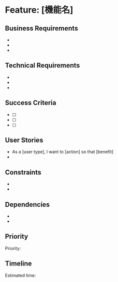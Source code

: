 # Feature: [機能名]

## Business Requirements
<!-- ビジネス要件：なぜこの機能が必要か -->
- 
- 
- 

## Technical Requirements
<!-- 技術要件：実装に必要な技術的条件 -->
- 
- 
- 

## Success Criteria
<!-- 成功基準：機能が完成したと判断する条件 -->
- [ ] 
- [ ] 
- [ ] 

## User Stories
<!-- ユーザーストーリー：誰が何のために何をしたいか -->
- As a [user type], I want to [action] so that [benefit]
- 

## Constraints
<!-- 制約事項：考慮すべき制限や条件 -->
- 
- 

## Dependencies
<!-- 依存関係：この機能が依存する他の機能やシステム -->
- 
- 

## Priority
<!-- 優先度：high/medium/low -->
Priority: 

## Timeline
<!-- タイムライン：開発期間の見積もり -->
Estimated time: 